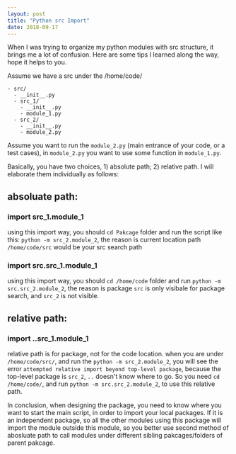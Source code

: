 ```yaml
---
layout: post
title: "Python src Import"
date: 2018-09-17
---
```


When I was trying to organize my python modules with src structure, it brings me a lot of confusion. Here are some tips I learned along the way, hope it helps to you.

Assume we have a src under the /home/code/
```
- src/
  - __init__.py
  - src_1/
    - __init__.py
    - module_1.py
  - src_2/
    - __init__.py
    - module_2.py
```
Assume you want to run the `module_2.py` (main entrance of your code, or a test cases), in `module_2.py` you want to use some function in `module_1.py`. 

Basically, you have two choices, 1) absolute path; 2) relative path. I will elaborate them individually as follows:

## absoluate path:
### import src_1.module_1
using this import way, you should `cd Pakcage` folder and run the script like this: `python -m src_2.module_2`, the reason is current location path `/home/code/src` would be your src search path

### import src.src_1.module_1
using this import way, you should `cd /home/code` folder and run `python -m src.src_2.module_2`, the reason is package `src` is only visibale for package search, and `src_2` is not visible. 

## relative path:
### import ..src_1.module_1
relative path is for package, not for the code location. when you are under `/home/code/src/`, and run the `python -m src_2.module_2`, you will see the error `attempted relative import beyond top-level package`, because the top-level package is `src_2`, `..` doesn't know where to go. So you need `cd /home/code/`, and run `python -m src.src_2.module_2`, to use this relative path. 

In conclusion, when designing the package, you need to know where you want to start the main script, in order to import your local packages. If it is an independent package, so all the other modules using this package will import the module outside this module, so you better use second method of abosluate path to call modules under different sibling pakcages/folders of parent pakcage. 
  